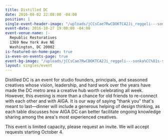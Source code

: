 ```yaml
---
title: Distilled DC
date: 2016-08-02 22:08:00 -04:00
position: 1
single-event-header-image: "/uploads/jCCsCae7RwCDOKTCA2Ji_reggeli---sonka%CC%81s-szendvics.jpg"
event-date: 2016-10-27 19:00:00 -04:00
event-venue-name: |-
  Republic Restoratives
  1369 New York Ave NE
  Washington, DC 20002
is-featured-on-home-page: true
is-even-on-events-page: true
event-bg-image: "/uploads/jCCsCae7RwCDOKTCA2Ji_reggeli---sonka%CC%81s-szendvics.jpg"
layout: singles/event
---
```


Distilled DC is an event for studio founders, principals, and seasoned creatives whose vision, leadership, and hard work over the years have made the DC metro area a creative hub worth celebrating all week. However, this evening is more than a chance for old friends to re-connect with each other and with AIGA. It is our way of saying "thank you" that's meant to last—dinner will include a generous helping of design thinking, as each table discusses how AIGA DC can better facilitate ongoing knowledge sharing among the area's most experienced creatives. 

This event is limited capacity, please request an invite. We will accept requests starting October 4.

